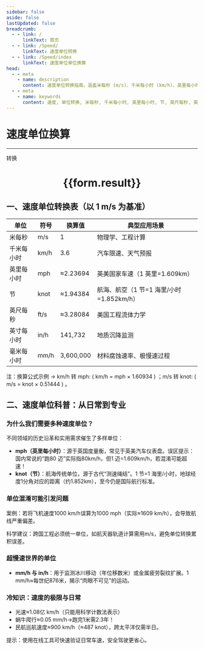 ```yaml
---
sidebar: false
aside: false
lastUpdated: false
breadcrumb:
  - - link: /
      linkText: 首页
  - - link: /Speed/
      linkText: 速度单位转换
  - - link: /Speed/index
      linkText: 速度单位单位换算
head:
  - - meta
    - name: description
      content: 速度单位转换指南，涵盖米每秒 (m/s)、千米每小时 (km/h)、英里每小时 (mph)、节 (knot)、英尺每秒 (ft/s)、英寸每小时 (in/h)、毫米每小时 (mm/h) 的详细换算公式与说明。
  - - meta
    - name: keywords
      content: 速度, 单位转换, 米每秒, 千米每小时, 英里每小时, 节, 英尺每秒, 英寸每小时, 毫米每小时, 换算公式, 速度单位换算指南
---
```

# 速度单位换算
---
<script setup>
import { onMounted, reactive, inject ,ref  } from 'vue'
import { NButton,NForm ,NFormItem,NInput,NInputNumber,NSelect,NCard,useMessage ,NGrid ,NGi } from 'naive-ui'
import { defineClientComponent } from 'vitepress'
import { Charge } from '../../files';
const convert = inject('convert')
const options =  [
  { "label": "米每秒 (m/s)", "value": "m/s" },
  { "label": "千米每小时 (km/h)", "value": "km/h" },
  { "label": "英里每小时 (mph)", "value": "mph" },
  { "label": "节 (knot)", "value": "knot" },
  { "label": "英尺每秒 (ft/s)", "value": "ft/s" },
  { "label": "英寸每小时 (in/h)", "value": "in/h" },
  { "label": "毫米每小时 (mm/h)", "value": "mm/h" }
];
const formRef = ref(null);
const rules = {
  number:{
    required: true,
    type: 'number',
    trigger: "blur"
  },
  to:{
    required: true,
    trigger: "select"
  },
  from:{
    required: true,
    trigger: "select"
  }
}
const form = reactive({
  number:null,
  to:'',
  from:'',
  result:'',
  title:'面积单位换算',
})
const convertHandler = (e) => {
   e.preventDefault();
  formRef.value?.validate((errors)=>{
    if (!errors) {
      form.result = `${form.number}${form.from} = ${convert(form.number).from(form.from).to(form.to)}${form.to}`
    }
  })
}
</script>

<n-form size="large" :model="form" ref='formRef' :rules="rules">
  <n-form-item label="数值"  path="number">
    <n-input-number size="large" style="width:100%" :min="0" v-model:value="form.number"   placeholder="请输入要转换的数值" />
  </n-form-item>
  <n-form-item label="从" path="from">
    <n-select  size="large" :options="options" v-model:value="form.from" placeholder="请选择原始单位" />
  </n-form-item>
  <n-form-item label="到" path="to">
    <n-select  size="large" :options="options" v-model:value="form.to" placeholder="请选择转换单位" />
  </n-form-item>
  <n-form-item>
    <n-button type="primary" style="width:100%" @click="convertHandler">转换</n-button>
  </n-form-item>
</n-form>
<n-card  embedded :bordered="false" hoverable>
  <div  style="text-align:center">
    <h1>{{form.result}}</h1>
  </div>
</n-card>


## 一、速度单位转换表（以 1 m/s 为基准）

| 单位       | 符号   | 换算值      | 典型应用场景             |
|------------|--------|-------------|-------------------------|
| 米每秒     | m/s    | 1           | 物理学、工程计算         |
| 千米每小时 | km/h   | 3.6         | 汽车限速、天气预报       |
| 英里每小时 | mph    | ≈2.23694    | 英美国家车速（1 英里=1.609km） |
| 节        | knot   | ≈1.94384    | 航海、航空（1 节=1 海里/小时=1.852km/h） |
| 英尺每秒   | ft/s   | ≈3.28084    | 美国工程流体力学         |
| 英寸每小时 | in/h   | 141,732     | 地质沉降监测             |
| 毫米每小时 | mm/h   | 3,600,000   | 材料腐蚀速率、极慢速过程 |

注：换算公式示例 → km/h 转 mph: ( km/h = mph × 1.60934 ) ；m/s 转 knot: ( m/s = knot × 0.51444 ) 。

## 二、速度单位科普：从日常到专业

### 为什么我们需要多种速度单位？

不同领域的历史沿革和实用需求催生了多样单位：

- **mph（英里每小时）**：源于英国度量衡，常见于英美汽车仪表盘。误区提示：国内常说的“跑80 迈”实际指80km/h，但1 迈=1.609km/h，若混淆可能超速！
- **knot（节）**：航海传统单位，源于古代“测速绳结”。1 节=1 海里/小时，地球经度1分角对应的距离（约1.852km），至今仍是国际航行标准。

### 单位混淆可能引发问题

案例：若将飞机速度1000 km/h误算为1000 mph（实际≈1609 km/h），会导致航线严重偏差。

科学建议：跨国工程必须统一单位，如航天器轨道计算需用m/s，避免单位转换累积误差。

### 超慢速世界的单位

- **mm/h 与 in/h**：用于监测冰川移动（年位移数米）或金属疲劳裂纹扩展。1 mm/h≈每世纪876米，揭示“肉眼不可见”的运动。

### 冷知识：速度的极限与日常

- 光速≈1.08亿 km/h（只能用科学计数法表示）
- 蜗牛爬行≈0.05 mm/h→跑完1米需2.3年！
- 民航巡航速度≈900 km/h（≈487 knot），跨太平洋仅需半日。

提示：使用在线工具可快速验证日常车速，安全驾驶更省心。